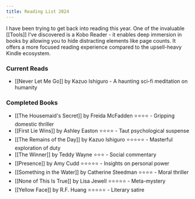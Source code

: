 ```yaml
---
title: Reading List 2024
---
```


I have been trying to get back into reading this year. One of the invaluable [[Tools]] I've discovered is a Kobo Reader - it enables deep immersion in books by allowing you to hide distracting elements like page counts. It offers a more focused reading experience compared to the upsell-heavy Kindle ecosystem.

### Current Reads
- [[Never Let Me Go]] by Kazuo Ishiguro - A haunting sci-fi meditation on humanity

### Completed Books
- [[The Housemaid's Secret]] by Freida McFadden ⭐️⭐️⭐️⭐️ - Gripping domestic thriller
- [[First Lie Wins]] by Ashley Easton ⭐️⭐️⭐️⭐️ - Taut psychological suspense 
- [[The Remains of the Day]] by Kazuo Ishiguro ⭐️⭐️⭐️⭐️⭐️ - Masterful exploration of duty
- [[The Winner]] by Teddy Wayne ⭐️⭐️⭐️ - Social commentary
- [[Presence]] by Amy Cudd ⭐️⭐️⭐️⭐️⭐️ - Insights on personal power
- [[Something in the Water]] by Catherine Steedman ⭐️⭐️⭐️⭐️ - Moral thriller
- [[None of This Is True]] by Lisa Jewell ⭐️⭐️⭐️⭐️⭐️ - Meta-mystery
- [[Yellow Face]] by R.F. Huang ⭐️⭐️⭐️⭐️⭐️ - Literary satire
